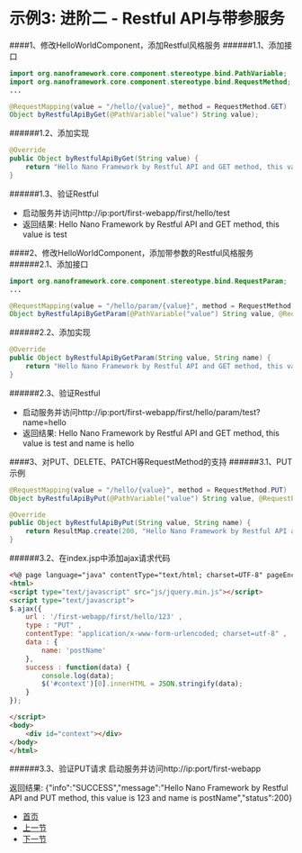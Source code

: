 示例3: 进阶二 - Restful API与带参服务
====

####1、修改HelloWorldComponent，添加Restful风格服务
######1.1、添加接口
```java
import org.nanoframework.core.component.stereotype.bind.PathVariable;
import org.nanoframework.core.component.stereotype.bind.RequestMethod;
...

@RequestMapping(value = "/hello/{value}", method = RequestMethod.GET)
Object byRestfulApiByGet(@PathVariable("value") String value);
```

######1.2、添加实现
```java
@Override
public Object byRestfulApiByGet(String value) {
	return "Hello Nano Framework by Restful API and GET method, this value is " + value;
}
```

######1.3、验证Restful
* 启动服务并访问http://ip:port/first-webapp/first/hello/test
* 返回结果: Hello Nano Framework by Restful API and GET method, this value is test

####2、修改HelloWorldComponent，添加带参数的Restful风格服务
######2.1、添加接口
```java
import org.nanoframework.core.component.stereotype.bind.RequestParam;
...

@RequestMapping(value = "/hello/param/{value}", method = RequestMethod.GET)
Object byRestfulApiByGetParam(@PathVariable("value") String value, @RequestParam(name = "name") String name);
```

######2.2、添加实现
```java
@Override
public Object byRestfulApiByGetParam(String value, String name) {
	return "Hello Nano Framework by Restful API and GET method, this value is " + value + " and name is " + name;
}
```
######2.3、验证Restful
* 启动服务并访问http://ip:port/first-webapp/first/hello/param/test?name=hello
* 返回结果: Hello Nano Framework by Restful API and GET method, this value is test and name is hello

####3、对PUT、DELETE、PATCH等RequestMethod的支持
######3.1、PUT示例
```java
@RequestMapping(value = "/hello/{value}", method = RequestMethod.PUT)
Object byRestfulApiByPut(@PathVariable("value") String value, @RequestParam(name = "name") String name);
```
```java
@Override
public Object byRestfulApiByPut(String value, String name) {
	return ResultMap.create(200, "Hello Nano Framework by Restful API and PUT method, this value is " + value + " and name is " + name, "SUCCESS");
}
```
######3.2、在index.jsp中添加ajax请求代码
```html
<%@ page language="java" contentType="text/html; charset=UTF-8" pageEncoding="UTF-8"%>
<html>
<script type="text/javascript" src="js/jquery.min.js"></script>
<script type="text/javascript">
$.ajax({
	url : '/first-webapp/first/hello/123' , 
	type : "PUT" ,
	contentType: "application/x-www-form-urlencoded; charset=utf-8" , 
	data : {
		name: 'postName'
	},
	success : function(data) {
		console.log(data);
		$('#context')[0].innerHTML = JSON.stringify(data);
	}
});

</script>
<body>
	<div id="context"></div>
</body>
</html>
```

######3.3、验证PUT请求
启动服务并访问http://ip:port/first-webapp

返回结果: {"info":"SUCCESS","message":"Hello Nano Framework by Restful API and PUT method, this value is 123 and name is postName","status":200}


- [首页](https://github.com/nano-projects/nano-framework/blob/master/README.md)
- [上一节](examples-01.md)
- [下一节](examples-03.md)
